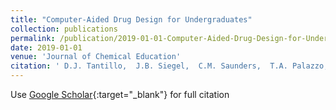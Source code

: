 ```yaml
---
title: "Computer-Aided Drug Design for Undergraduates"
collection: publications
permalink: /publication/2019-01-01-Computer-Aided-Drug-Design-for-Undergraduates
date: 2019-01-01
venue: 'Journal of Chemical Education'
citation: ' D.J. Tantillo,  J.B. Siegel,  C.M. Saunders,  T.A. Palazzo,  P.P. Painter,  T.E. O&apos;Brien,  N.N. Nu{\~{n}}ez,  D.H. Nouri,  M.W. Lodewyk,  B.M. Hudson,  S.R. Hare,  R.L. Davis, &quot;Computer-Aided Drug Design for Undergraduates.&quot; Journal of Chemical Education, 2019.'
---
```

Use [Google Scholar](https://scholar.google.com/scholar?q=Computer+Aided+Drug+Design+for+Undergraduates){:target="_blank"} for full citation